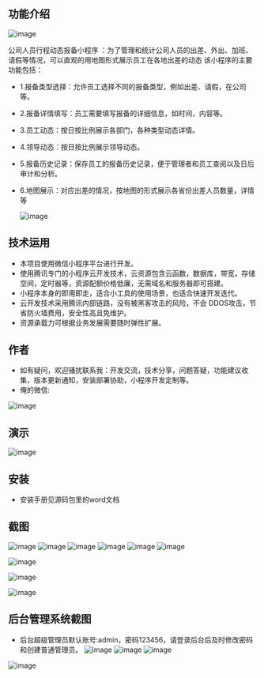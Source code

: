 ## 功能介绍 

 ![image](https://github.com/user-attachments/assets/eeb88f98-6ff9-46a2-85e1-c7d6f72c34bc)

公司人员行程动态报备小程序 ：为了管理和统计公司人员的出差、外出、加班、请假等情况，可以直观的用地图形式展示员工在各地出差的动态 该小程序的主要功能包括：

- 1.报备类型选择：允许员工选择不同的报备类型，例如出差、请假，在公司等。
- 2.报备详情填写：员工需要填写报备的详细信息，如时间，内容等。
- 3.员工动态：按日按比例展示各部门，各种类型动态详情。
- 4.领导动态：按日按比例展示领导动态。
- 5.报备历史记录：保存员工的报备历史记录，便于管理者和员工查阅以及日后审计和分析。
- 6.地图展示：对应出差的情况，按地图的形式展示各省份出差人员数量，详情等

  ![image](https://github.com/user-attachments/assets/e67a1d7f-e46f-4d7a-9db5-29a85c269478)


## 技术运用
- 本项目使用微信小程序平台进行开发。
- 使用腾讯专门的小程序云开发技术，云资源包含云函数，数据库，带宽，存储空间，定时器等，资源配额价格低廉，无需域名和服务器即可搭建。
- 小程序本身的即用即走，适合小工具的使用场景，也适合快速开发迭代。
- 云开发技术采用腾讯内部链路，没有被黑客攻击的风险，不会 DDOS攻击，节省防火墙费用，安全性高且免维护。
- 资源承载力可根据业务发展需要随时弹性扩展。  



## 作者
- 如有疑问，欢迎骚扰联系我：开发交流，技术分享，问题答疑，功能建议收集，版本更新通知，安装部署协助，小程序开发定制等。
- 俺的微信: 
 
![image](https://github.com/user-attachments/assets/be3fecf2-4078-457d-965b-8052f94c6812)



## 演示 
 ![image](https://github.com/user-attachments/assets/27b01c90-f3e3-4717-9ac4-9d45aeb7a059)


## 安装

- 安装手册见源码包里的word文档 


## 截图
![image](https://github.com/user-attachments/assets/97562e49-4fc8-4873-bb7f-7c9055f0ff2b)
![image](https://github.com/user-attachments/assets/be78e6bc-1385-4738-883e-be391e379d70)
![image](https://github.com/user-attachments/assets/2e925181-375b-4834-8a7c-6784e556afc2)
![image](https://github.com/user-attachments/assets/0fca5573-2ed3-467f-875e-c4ae7bb93148)
![image](https://github.com/user-attachments/assets/edbc0fd7-544f-4764-888c-cad9087231e4)
![image](https://github.com/user-attachments/assets/65181731-a0dd-411c-89a4-be35e640369d)

![image](https://github.com/user-attachments/assets/d9162a06-00ba-42ae-9cd6-f9241759d008)

![image](https://github.com/user-attachments/assets/b6ce0d7f-cca6-4316-81de-45a2a3bf19e7)

![image](https://github.com/user-attachments/assets/c2141aa8-5337-434a-9ccf-fd635a2b5c04)



 

## 后台管理系统截图 
- 后台超级管理员默认账号:admin，密码123456，请登录后台后及时修改密码和创建普通管理员。
![image](https://github.com/user-attachments/assets/e8b4763e-b27d-40c5-9255-78110ba05891)
![image](https://github.com/user-attachments/assets/ced52145-5b53-4803-aa2b-e77982e0ac33)
![image](https://github.com/user-attachments/assets/0fcc71ea-3c5e-480b-abda-43ac1ae704bc)

![image](https://github.com/user-attachments/assets/b0d0fdf4-a6da-42a4-9b78-77f802aa286b)







